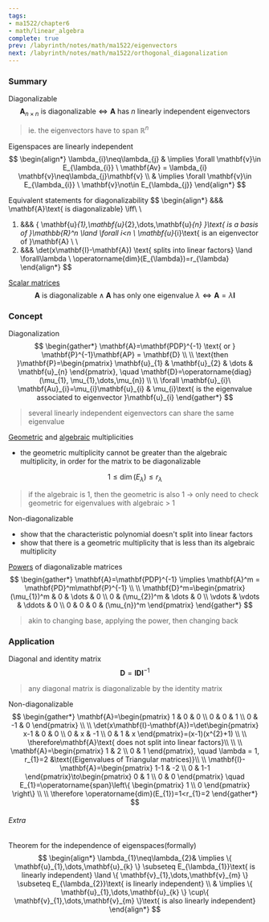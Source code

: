 ```yaml
---
tags:
- ma1522/chapter6
- math/linear_algebra
complete: true
prev: /labyrinth/notes/math/ma1522/eigenvectors
next: /labyrinth/notes/math/ma1522/orthogonal_diagonalization
---
```


   

### Summary
Diagonalizable
$$
\mathbf{A}_{n\times n}\text{ is diagonalizable}\iff \mathbf{A}\text{ has }n\text{ linearly independent eigenvectors}
$$
> ie. the eigenvectors have to span $\mathbb{R}^n$

Eigenspaces are linearly independent
$$
\begin{align*}
\lambda_{i}\neq\lambda_{j} & \implies \forall \mathbf{v}\in E_{\lambda_{i}} \ \mathbf{Av} = \lambda_{i} \mathbf{v}\neq\lambda_{j}\mathbf{v} \\
& \implies \forall \mathbf{v}\in E_{\lambda_{i}} \ \mathbf{v}\not\in E_{\lambda_{j}}
\end{align*}
$$

Equivalent statements for diagonalizability
$$
\begin{align*}
&&& \mathbf{A}\text{ is diagonalizable} \iff\\
\\
1) &&& \{ \mathbf{u}_{1},\mathbf{u}_{2},\dots,\mathbf{u}_{n} \}\text{ is a basis of }\mathbb{R}^n \land \forall i<n \ \mathbf{u}_{i}\text{ is an eigenvector of }\mathbf{A} \\
\\
2) &&& \det(x\mathbf{I}-\mathbf{A}) \text{ splits into linear factors} \land \forall\lambda \ \operatorname{dim}(E_{\lambda})=r_{\lambda}
\end{align*}
$$

[Scalar matrices](/labyrinth/notes/math/ma1522/special_matrices#^ca64e0)
$$
\mathbf{A}\text{ is diagonalizable}\land\mathbf{A}\text{ has only one eigenvalue }\lambda \iff \mathbf{A}=\lambda \mathbf{I}
$$

### Concept
Diagonalization
$$
\begin{gather*}
\mathbf{A}=\mathbf{PDP}^{-1} \text{ or } \mathbf{P}^{-1}\mathbf{AP} = \mathbf{D} \\
\\
\text{then }\mathbf{P}=\begin{pmatrix}
\mathbf{u}_{1} & \mathbf{u}_{2} & \dots & \mathbf{u}_{n}
\end{pmatrix}, \quad \mathbf{D}=\operatorname{diag}(\mu_{1}, \mu_{1},\dots,\mu_{n}) \\
\\
\forall \mathbf{u}_{i}\ \mathbf{Au}_{i}=\mu_{i}\mathbf{u}_{i} & \mu_{i}\text{ is the eigenvalue associated to eigenvector }\mathbf{u}_{i}
\end{gather*}
$$
> several linearly independent eigenvectors can share the same eigenvalue

[Geometric](/labyrinth/notes/math/ma1522/eigenvectors#^444228) and [algebraic](/labyrinth/notes/math/ma1522/eigenvectors#^3360ad) multiplicities
- the geometric multiplicity cannot be greater than the algebraic multiplicity, in order for the matrix to be diagonalizable

$$
1\leq \operatorname{dim}(E_{\lambda})\leq r_{\lambda}
$$
> if the algebraic is 1, then the geometric is also 1 -> only need to check geometric for eigenvalues with algebraic > 1

Non-diagonalizable
- show that the characteristic polynomial doesn't split into linear factors
- show that there is a geometric multiplicity that is less than its algebraic multiplicity

[Powers](/labyrinth/notes/math/ma1522/matrix_multiplication#^6a9606) of diagonalizable matrices
$$
\begin{gather*}
\mathbf{A}=\mathbf{PDP}^{-1} \implies \mathbf{A}^m = \mathbf{PD}^m\mathbf{P}^{-1} \\
\\
\mathbf{D}^m=\begin{pmatrix}
(\mu_{1})^m & 0 & \dots & 0 \\
0 & (\mu_{2})^m & \dots & 0 \\
\vdots & \vdots & \ddots & 0 \\
0 & 0 & 0 & (\mu_{n})^m
\end{pmatrix} 
\end{gather*}
$$
> akin to changing base, applying the power, then changing back

### Application
Diagonal and identity matrix
$$
\mathbf{D}=\mathbf{IDI}^{-1}
$$
> any diagonal matrix is diagonalizable by the identity matrix

Non-diagonalizable
$$
\begin{gather*}
\mathbf{A}=\begin{pmatrix}
1 & 0 & 0 \\
0 & 0 & 1 \\
0 & -1 & 0
\end{pmatrix} \\
\\
\det(x\mathbf{I}-\mathbf{A})=\det\begin{pmatrix}
x-1 & 0 & 0 \\
0 & x & -1 \\
0 & 1 & x
\end{pmatrix}=(x-1)(x^{2}+1) \\
\\
\therefore\mathbf{A}\text{ does not split into linear factors}\\
\\
\\
\mathbf{A}=\begin{pmatrix}
1 & 2 \\ 0 & 1
\end{pmatrix}, \quad \lambda = 1, r_{1}=2 &\text{(Eigenvalues of Triangular matrices)}\\
\\
\mathbf{I}-\mathbf{A}=\begin{pmatrix}
1-1 & -2 \\ 0 & 1-1
\end{pmatrix}\to\begin{pmatrix}
0 & 1 \\ 0 & 0
\end{pmatrix} \quad E_{1}=\operatorname{span}\left\{ \begin{pmatrix}
1 \\
0
\end{pmatrix} \right\} \\
\\
\therefore \operatorname{dim}(E_{1})=1<r_{1}=2
\end{gather*}
$$

###### Extra
Theorem for the independence of eigenspaces(formally)
$$
\begin{align*}
\lambda_{1}\neq\lambda_{2}& \implies \{ \mathbf{u}_{1},\dots,\mathbf{u}_{k} \} \subseteq E_{\lambda_{1}}\text{ is linearly independent} \land \{ \mathbf{v}_{1},\dots,\mathbf{v}_{m} \} \subseteq E_{\lambda_{2}}\text{ is linearly independent} \\
& \implies \{ \mathbf{u}_{1},\dots,\mathbf{u}_{k} \} \cup\{ \mathbf{v}_{1},\dots,\mathbf{v}_{m} \}\text{ is also linearly independent}
\end{align*}
$$